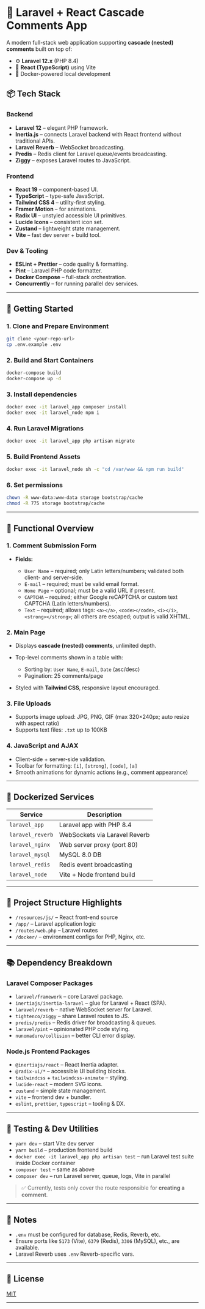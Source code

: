 # 🧩 Laravel + React Cascade Comments App

A modern full-stack web application supporting **cascade (nested) comments** built on top of:

* ⚙️ **Laravel 12.x** (PHP 8.4)
* 🎨 **React (TypeScript)** using Vite
* 🐳 Docker-powered local development

## 📦 Tech Stack

### Backend

* **Laravel 12** – elegant PHP framework.
* **Inertia.js** – connects Laravel backend with React frontend without traditional APIs.
* **Laravel Reverb** – WebSocket broadcasting.
* **Predis** – Redis client for Laravel queue/events broadcasting.
* **Ziggy** – exposes Laravel routes to JavaScript.

### Frontend

* **React 19** – component-based UI.
* **TypeScript** – type-safe JavaScript.
* **Tailwind CSS 4** – utility-first styling.
* **Framer Motion** – for animations.
* **Radix UI** – unstyled accessible UI primitives.
* **Lucide Icons** – consistent icon set.
* **Zustand** – lightweight state management.
* **Vite** – fast dev server + build tool.

### Dev & Tooling

* **ESLint + Prettier** – code quality & formatting.
* **Pint** – Laravel PHP code formatter.
* **Docker Compose** – full-stack orchestration.
* **Concurrently** – for running parallel dev services.

---

## 🚀 Getting Started

### 1. Clone and Prepare Environment

```bash
git clone <your-repo-url>
cp .env.example .env
```

### 2. Build and Start Containers

```bash
docker-compose build
docker-compose up -d
```

### 3. Install dependencies

```bash
docker exec -it laravel_app composer install
docker exec -it laravel_node npm i
```

### 4. Run Laravel Migrations

```bash
docker exec -it laravel_app php artisan migrate
```

### 5. Build Frontend Assets

```bash
docker exec -it laravel_node sh -c "cd /var/www && npm run build"
```

### 6. Set permissions

```bash
chown -R www-data:www-data storage bootstrap/cache
chmod -R 775 storage bootstrap/cache
```

---

## 🎯 Functional Overview

### 1. Comment Submission Form

* **Fields:**

    * `User Name` – required; only Latin letters/numbers; validated both client- and server-side.
    * `E-mail` – required; must be valid email format.
    * `Home Page` – optional; must be a valid URL if present.
    * `CAPTCHA` – required; either Google reCAPTCHA or custom text CAPTCHA (Latin letters/numbers).
    * `Text` – required; allows tags: `<a></a>`, `<code></code>`, `<i></i>`, `<strong></strong>`; all others are escaped; output is valid XHTML.

### 2. Main Page

* Displays **cascade (nested) comments**, unlimited depth.
* Top-level comments shown in a table with:

    * Sorting by: `User Name`, `E-mail`, `Date` (asc/desc)
    * Pagination: 25 comments/page
* Styled with **Tailwind CSS**, responsive layout encouraged.

### 3. File Uploads

* Supports image upload: JPG, PNG, GIF (max 320×240px; auto resize with aspect ratio)
* Supports text files: `.txt` up to 100KB

### 4. JavaScript and AJAX

* Client-side + server-side validation.
* Toolbar for formatting: `[i]`, `[strong]`, `[code]`, `[a]`
* Smooth animations for dynamic actions (e.g., comment appearance)

---

## 🧱 Dockerized Services

| Service          | Description                   |
| ---------------- | ----------------------------- |
| `laravel_app`    | Laravel app with PHP 8.4      |
| `laravel_reverb` | WebSockets via Laravel Reverb |
| `laravel_nginx`  | Web server proxy (port 80)    |
| `laravel_mysql`  | MySQL 8.0 DB                  |
| `laravel_redis`  | Redis event broadcasting      |
| `laravel_node`   | Vite + Node frontend build    |

---

## 📁 Project Structure Highlights

* `/resources/js/` – React front-end source
* `/app/` – Laravel application logic
* `/routes/web.php` – Laravel routes
* `/docker/` – environment configs for PHP, Nginx, etc.

---

## 📚 Dependency Breakdown

### Laravel Composer Packages

* `laravel/framework` – core Laravel package.
* `inertiajs/inertia-laravel` – glue for Laravel + React (SPA).
* `laravel/reverb` – native WebSocket server for Laravel.
* `tightenco/ziggy` – share Laravel routes to JS.
* `predis/predis` – Redis driver for broadcasting & queues.
* `laravel/pint` – opinionated PHP code styling.
* `nunomaduro/collision` – better CLI error display.

### Node.js Frontend Packages

* `@inertiajs/react` – React Inertia adapter.
* `@radix-ui/*` – accessible UI building blocks.
* `tailwindcss` + `tailwindcss-animate` – styling.
* `lucide-react` – modern SVG icons.
* `zustand` – simple state management.
* `vite` – frontend dev + bundler.
* `eslint`, `prettier`, `typescript` – tooling & DX.

---

## 🧪 Testing & Dev Utilities

* `yarn dev` – start Vite dev server
* `yarn build` – production frontend build
* `docker exec -it laravel_app php artisan test` – run Laravel test suite inside Docker container
* `composer test` – same as above
* `composer dev` – run Laravel server, queue, logs, Vite in parallel

> ✅ Currently, tests only cover the route responsible for **creating a comment**.

---

## 📌 Notes

* `.env` must be configured for database, Redis, Reverb, etc.
* Ensure ports like `5173` (Vite), `6379` (Redis), `3306` (MySQL), etc., are available.
* Laravel Reverb uses `.env` Reverb-specific vars.

---

## 📃 License

[MIT](LICENSE)

---
